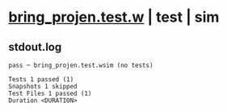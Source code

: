 # [bring_projen.test.w](../../../../../examples/tests/valid/bring_projen.test.w) | test | sim

## stdout.log
```log
pass ─ bring_projen.test.wsim (no tests)

Tests 1 passed (1)
Snapshots 1 skipped
Test Files 1 passed (1)
Duration <DURATION>
```


